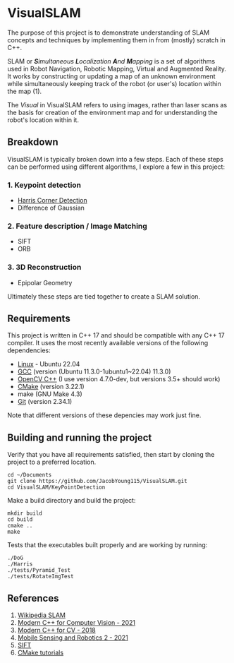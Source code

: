 # VisualSLAM
The purpose of this project is to demonstrate understanding of SLAM concepts and techniques by implementing them in from (mostly) scratch in C++.

SLAM or _**S**imultaneous **L**ocalization **A**nd **M**apping_ is a set of algorithms used in Robot Navigation, Robotic Mapping, Virtual and Augmented Reality. It works by constructing or updating a map of an unknown environment while simultaneously keeping track of the robot (or user's) location within the map (1).

The _Visual_ in VisualSLAM refers to using images, rather than laser scans as the basis for creation of the environment map and for understanding the robot's location within it.


## Breakdown
VisualSLAM is typically broken down into a few steps.
Each of these steps can be performed using different algorithms, I explore a few in this project:

### 1. Keypoint detection
* [Harris Corner Detection](http://www.bmva.org/bmvc/1988/avc-88-023.pdf)
* Difference of Gaussian

### 2. Feature description / Image Matching
* SIFT
* ORB

### 3. 3D Reconstruction
* Epipolar Geometry

Ultimately these steps are tied together to create a SLAM solution.


## Requirements
This project is written in C++ 17 and should be compatible with any C++ 17 compiler. It uses the most recently available versions of the following dependencies:
* [Linux](https://ubuntu.com/download/desktop) - Ubuntu 22.04
* [GCC](http://gcc.gnu.org/) (version (Ubuntu 11.3.0-1ubuntu1~22.04) 11.3.0)
* [OpenCV C++](https://docs.opencv.org/4.x/d7/d9f/tutorial_linux_install.html) (I use version 4.7.0-dev, but versions 3.5+ should work)
* [CMake](https://cmake.org/) (version 3.22.1)
* make (GNU Make 4.3)
* [Git](https://git-scm.com/) (version 2.34.1)

Note that different versions of these depencies may work just fine.


## Building and running the project
Verify that you have all requirements satisfied, then start by cloning the project to a preferred location.
```
cd ~/Documents
git clone https://github.com/JacobYoung115/VisualSLAM.git
cd VisualSLAM/KeyPointDetection
```

Make a build directory and build the project:
```
mkdir build
cd build
cmake ..
make
```

Tests that the executables built properly and are working by running:
```
./DoG
./Harris
./tests/Pyramid_Test
./tests/RotateImgTest
```

## References
1. [Wikipedia SLAM](https://en.wikipedia.org/wiki/Simultaneous_localization_and_mapping)
2. [Modern C++ for Computer Vision - 2021](https://www.ipb.uni-bonn.de/teaching/cpp-2021/lectures/)
3. [Modern C++ for CV - 2018](https://www.ipb.uni-bonn.de/teaching/modern-cpp/#slides)
4. [Mobile Sensing and Robotics 2 - 2021](https://www.youtube.com/playlist?list=PLgnQpQtFTOGQh_J16IMwDlji18SWQ2PZ6)
5. [SIFT](https://www.cs.ubc.ca/~lowe/papers/ijcv04.pdf)
6. [CMake tutorials](https://www.youtube.com/watch?v=_yFPO1ofyF0&list=PLK6MXr8gasrGmIiSuVQXpfFuE1uPT615s)
